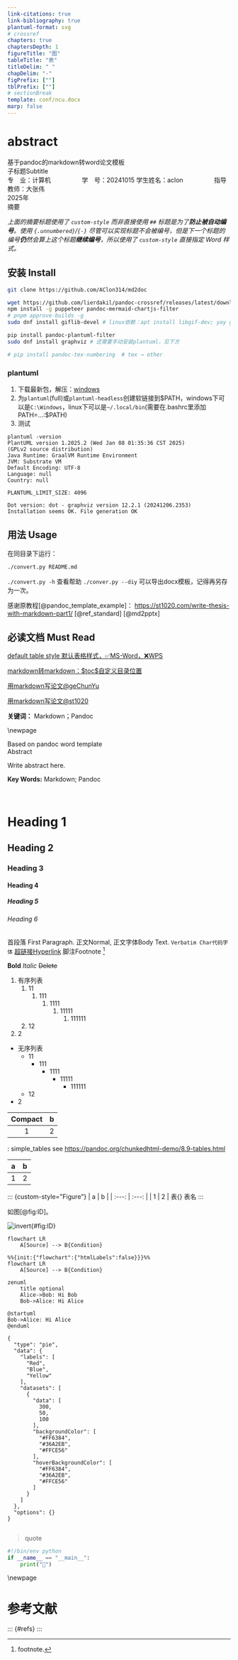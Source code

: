 ```yaml
---
link-citations: true
link-bibliography: true
plantuml-format: svg
# crossref
chapters: true
chaptersDepth: 1
figureTitle: "图"
tableTitle: "表"
titleDelim: " "
chapDelim: "-"
figPrefix: [""]
tblPrefix: [""]
# sectionBreak
template: conf/ncu.docx
marp: false
---
```


# abstract

<div custom-style="Body Text">
<div custom-style="Title">
基于pandoc的markdown转word论文模板
</div><div custom-style="Subtitle">
子标题Subtitle
</div><div custom-style="Author">
专　业：计算机&emsp;&emsp;&emsp;&emsp;&emsp;学　号：20241015  
学生姓名：aclon&emsp;&emsp;&emsp;&emsp;&emsp;指导教师：大张伟
</div><div custom-style="Date">
2025年
</div><div custom-style="Abstract Title">
摘要
</div>

*上面的摘要标题使用了 `custom-style` 而非直接使用 `##` 标题是为了**防止被自动编号**。使用 `{.unnumbered}`/`{-}` 尽管可以实现标题不会被编号，但是下一个标题的编号**仍**然会算上这个标题**继续编号**，所以使用了 `custom-style` 直接指定 Word 样式。*

## 安装 Install
```sh
git clone https://github.com/AClon314/md2doc

wget https://github.com/lierdakil/pandoc-crossref/releases/latest/download/pandoc-crossref-Linux-X64.tar.xz # 自动编号，下载后解压到PATH
npm install -g puppeteer pandoc-mermaid-chartjs-filter
# pnpm approve-builds -g
sudo dnf install giflib-devel # linux依赖：apt install libgif-dev; yay giflib

pip install pandoc-plantuml-filter
sudo dnf install graphviz # 还需要手动安装plantuml，见下方

# pip install pandoc-tex-numbering  # tex → other
```

### plantuml

1. 下载最新包，解压：[windows](https://github.com/plantuml/plantuml/releases/latest)
2. 为`plantuml`(full)或`plantuml-headless`创建软链接到\$PATH，windows下可以是`C:\Windows`，linux下可以是`~/.local/bin`(需要在.bashrc里添加PATH=...:\$PATH)
3. 测试
```
plantuml -version
PlantUML version 1.2025.2 (Wed Jan 08 01:35:36 CST 2025)
(GPLv2 source distribution)
Java Runtime: GraalVM Runtime Environment
JVM: Substrate VM
Default Encoding: UTF-8
Language: null
Country: null
 
PLANTUML_LIMIT_SIZE: 4096

Dot version: dot - graphviz version 12.2.1 (20241206.2353)
Installation seems OK. File generation OK
```

## 用法 Usage
在同目录下运行：
```sh
./convert.py README.md
```
`./convert.py -h` 查看帮助
`./conver.py --diy` 可以导出docx模板，记得再另存为一次。

感谢原教程[@pandoc_template_example]： https://st1020.com/write-thesis-with-markdown-part1/
[@ref_standard]
[@md2pptx]

## 必读文档 Must Read

[default table style 默认表格样式，✅MS-Word，❌WPS](https://github.com/jgm/pandoc/issues/3275#issuecomment-369198726)

[markdown转markdown：\$toc\$自定义目录位置](https://github.com/jgm/pandoc/wiki/Pandoc-Tricks#using-markdown-templates)

[用markdown写论文@geChunYu](https://ge-chunyu.github.io/posts/2019-11-pandoc-large-document/)

[用markdown写论文@st1020](https://st1020.com/write-thesis-with-markdown-part1/)

**关键词：** Markdown；Pandoc

\newpage

<div custom-style="Title">
Based on pandoc word template
</div><div custom-style="Abstract Title">
Abstract
</div>

Write abstract here.

**Key Words:** Markdown; Pandoc

</div>

<br section>

# Heading 1
## Heading 2
### Heading 3
#### Heading 4
##### Heading 5
###### Heading 6
首段落 First Paragraph.
正文Normal, 正文字体Body Text. `Verbatim Char代码字体` [超链接Hyperlink](https://github.com/AClon314 "mouse-over-hint") 脚注Footnote [^1]

[^1]: footnote.

**Bold** _Italic_ ~~Delete~~

1. 有序列表
    1. 11
        1. 111
            1. 1111
                1. 11111
                    1. 111111
    1. 12
1. 2

- 无序列表
  - 11
    - 111
      - 1111
        - 11111
          - 111111
  - 12
- 2

| Compact |   b   |
| :-----: | :---: |
|    1    |   2   |
: simple_tables see https://pandoc.org/chunkedhtml-demo/8.9-tables.html

<!-- description -->
|   a   |   b   |
| :---: | :---: |
|   1   |   2   |

::: {custom-style="Figure"}
|   a   |   b   |
| :---: | :---: |
|   1   |   2   |
表{} 表名
:::

如图[@fig:ID]。

![invert](https://api.star-history.com/svg?repos=AClon314/md2doc&type=Date){#fig:ID}

<!-- description -->
```mermaid
flowchart LR
    A[Source] --> B{Condition}
```

```{.mermaid format=svg}
%%{init:{"flowchart":{"htmlLabels":false}}}%%
flowchart LR
    A[Source] --> B{Condition}
```

```mermaid
zenuml
    title optional
    Alice->Bob: Hi Bob
    Bob->Alice: Hi Alice
```

```plantuml
@startuml
Bob->Alice: Hi Alice
@enduml
```

```chartjs
{
  "type": "pie",
  "data": {
    "labels": [
      "Red",
      "Blue",
      "Yellow"
    ],
    "datasets": [
      {
        "data": [
          300,
          50,
          100
        ],
        "backgroundColor": [
          "#FF6384",
          "#36A2EB",
          "#FFCE56"
        ],
        "hoverBackgroundColor": [
          "#FF6384",
          "#36A2EB",
          "#FFCE56"
        ]
      }
    ]
  },
  "options": {}
}
```

```{.py include=convert.py snippet=main .numberLines}
```

> quote

```python {.numberLines}
#!/bin/env python
if __name__ == "__main__":
    print("👻")
```

\newpage

# 参考文献

::: {#refs}
:::
